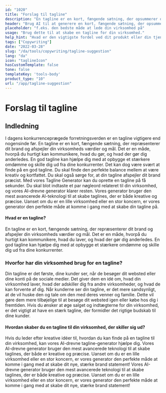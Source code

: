 ```yaml
---
id: "1020"
title: "Forslag til tagline"
description: "En tagline er en kort, fængende sætning, der opsummerer den vigtigste fordel ved et produkt eller en tjenesteydelse. Den bruges ofte i reklame og markedsføring, og den skal kunne indfange virksomhedens essens med få ord."
header: "Brug AI til at generere en kort, fængende sætning, der opsummerer den vigtigste fordel ved dit produkt eller din tjeneste."
placeholder: "f.eks. den bedste måde at lede din virksomhed på"
usage: "Brug dette til at skabe en tagline for din virksomhed."
help_hint: "Hvad er den vigtigste fordel ved dit produkt eller din tjeneste? Skriv det ned, så laver vi det om til en tagline."
tags: ["Copywriting"]
date: "2022-03-28"
slug: "/da/tools/copywriting/tagline-suggestion"
lang: "da"
icon: "taglineIcon"
hasCustomTemplate: false
tone: false
templateKey: 'tools-body'
product_type: "10"
url: "/app/tagline-suggestion"
---
```


# Forslag til tagline

## Indledning

I dagens konkurrenceprægede forretningsverden er en tagline vigtigere end nogensinde før. En tagline er en kort, fængende sætning, der repræsenterer dit brand og afspejler din virksomheds værdier og mål. Det er en måde, hvorpå du hurtigt kan kommunikere, hvad du gør, og hvad der gør dig anderledes. En god tagline kan hjælpe dig med at opbygge et stærkere omdømme og skille dig ud fra dine konkurrenter. Det kan dog være svært at finde på en god tagline. Du skal finde den perfekte balance mellem at være kreativ og kortfattet. Du skal også sørge for, at din tagline afspejler dit brand præcist. Med vores Tagline Generator kan du oprette en tagline på få sekunder. Du skal blot indtaste et par nøgleord relateret til din virksomhed, og vores AI-drevne generator klarer resten. Vores generator bruger den mest avancerede AI-teknologi til at skabe taglines, der er både kreative og præcise. Uanset om du er en lille virksomhed eller en stor koncern, er vores generator den perfekte måde at komme i gang med at skabe din tagline på.



#### Hvad er en tagline?

En tagline er en kort, fængende sætning, der repræsenterer dit brand og afspejler din virksomheds værdier og mål. Det er en måde, hvorpå du hurtigt kan kommunikere, hvad du laver, og hvad der gør dig anderledes. En god tagline kan hjælpe dig med at opbygge et stærkere omdømme og skille dig ud fra dine konkurrenter.

### Hvorfor har din virksomhed brug for en tagline?

Din tagline er det første, dine kunder ser, når de besøger dit websted eller dine konti på de sociale medier. Det giver dem en idé om, hvad din virksomhed laver, hvad der adskiller dig fra andre virksomheder, og hvad de kan forvente af dig. Når kunderne ser din tagline, er det mere sandsynligt, at de vil huske den og tale om den med deres venner og familie. Dette vil gøre dem mere tilbøjelige til at besøge dit websted igen eller købe hos dig i fremtiden. Hvis du ønsker at øge salget og indtægterne for din virksomhed, er det vigtigt at have en stærk tagline, der formidler det rigtige budskab til dine kunder.

#### Hvordan skaber du en tagline til din virksomhed, der skiller sig ud?

Hvis du leder efter kreative idéer til, hvordan du kan finde på en tagline til din virksomhed, kan vores AI-drevne tagline-generator hjælpe dig. Vores AI-drevne generator bruger den mest avancerede teknologi til at skabe taglines, der både er kreative og præcise. Uanset om du er en lille virksomhed eller en stor koncern, er vores generator den perfekte måde at komme i gang med at skabe dit nye, stærke brand statement! Vores AI-drevne generator bruger den mest avancerede teknologi til at skabe taglines, der er både kreative og præcise. Uanset om du er en lille virksomhed eller en stor koncern, er vores generator den perfekte måde at komme i gang med at skabe dit nye, stærke brand statement!